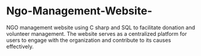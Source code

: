 # Ngo-Management-Website-
NGO management website using C sharp and SQL to facilitate donation and volunteer management. The website serves as a centralized platform for users to engage with the organization and contribute to its causes effectively.
